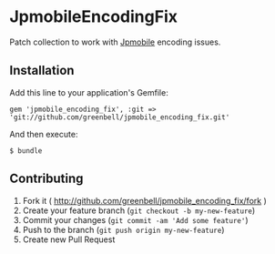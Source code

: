 # JpmobileEncodingFix

Patch collection to work with [Jpmobile](http://jpmobile-rails.org/) encoding issues.

## Installation

Add this line to your application's Gemfile:

    gem 'jpmobile_encoding_fix', :git => 'git://github.com/greenbell/jpmobile_encoding_fix.git'

And then execute:

    $ bundle

## Contributing

1. Fork it ( http://github.com/greenbell/jpmobile_encoding_fix/fork )
2. Create your feature branch (`git checkout -b my-new-feature`)
3. Commit your changes (`git commit -am 'Add some feature'`)
4. Push to the branch (`git push origin my-new-feature`)
5. Create new Pull Request
